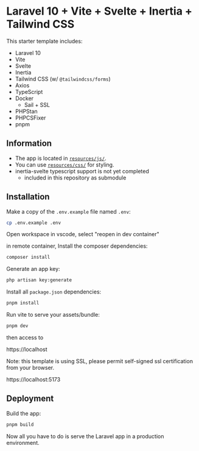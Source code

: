 # Laravel 10 + Vite + Svelte + Inertia + Tailwind CSS

This starter template includes:

-   Laravel 10
-   Vite
-   Svelte
-   Inertia
-   Tailwind CSS (w/ `@tailwindcss/forms`)
-   Axios
-   TypeScript
-   Docker
    -   Sail + SSL
-   PHPStan
-   PHPCSFixer
-   pnpm

## Information

-   The app is located in [`resources/js/`](/resources/js/).
-   You can use [`resources/css/`](/resources/css/) for styling.
-   inertia-svelte typescript support is not yet completed
    -   included in this repository as submodule 

## Installation

Make a copy of the `.env.example` file named `.env`:

```bash
cp .env.example .env
```

Open workspace in vscode, select "reopen in dev container"

in remote container, 
Install the composer dependencies:

```bash
composer install
```

Generate an app key:

```bash
php artisan key:generate
```

Install all `package.json` dependencies:

```bash
pnpm install
```

Run vite to serve your assets/bundle:

```bash
pnpm dev
```

then access to

https://localhost

Note: this template is using SSL, please permit self-signed ssl certification from your browser.

https://localhost:5173

## Deployment

Build the app:

```bash
pnpm build
```

Now all you have to do is serve the Laravel app in a production environment.
